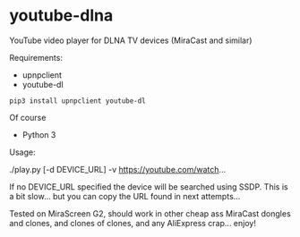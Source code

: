 # youtube-dlna
YouTube video player for DLNA TV devices (MiraCast and similar)

Requirements:

- upnpclient
- youtube-dl

``` pip3 install upnpclient youtube-dl ```

Of course

- Python 3


Usage:

./play.py [-d DEVICE_URL] -v https://youtube.com/watch...

If no DEVICE_URL specified the device will be searched using SSDP. This is a bit slow... but you can copy the URL found in next attempts...

Tested on MiraScreen G2, should work in other cheap ass MiraCast dongles and clones, and clones of clones, and any AliExpress crap... enjoy!

